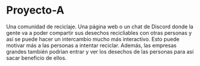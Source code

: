 # Proyecto-A
Una comunidad de reciclaje.
Una página web o un chat de Discord donde la gente va a poder compartir sus desechos recicliables con otras personas y así se puede hacer un intercambio mucho más interactivo. Esto puede motivar más a las personas a intentar reciclar. Además, las empresas grandes también podrían entrar y ver los desechos de las personas para así sacar beneficio de ellos.
